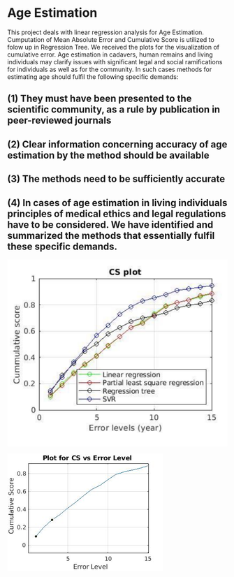 # Age Estimation
This project deals with linear regression analysis for Age Estimation. Cumputation of Mean Absolute Error and Cumulative Score is utilized to folow up in Regression Tree.
We received the plots for the visualization of cumulative error. 
Age estimation in cadavers, human remains and living individuals may clarify issues with significant legal and social ramifications for individuals as well as for the community.
In such cases methods for estimating age should fulfil the following specific demands: 
## (1) They must have been presented to the scientific community, as a rule by publication in peer-reviewed journals
## (2) Clear information concerning accuracy of age estimation by the method should be available
## (3) The methods need to be sufficiently accurate 
## (4) In cases of age estimation in living individuals principles of medical ethics and legal regulations have to be considered. We have identified and summarized the methods that essentially fulfil these specific demands.

![alt text](Demo/CumulativeScoreVsErrorLevels.PNG?raw=true)




![alt text](Demo/CSplot.jpg?raw=true)
